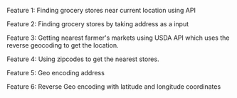 Feature 1: Finding grocery stores near current location using API

Feature 2: Finding grocery stores by taking address as a input

Feature 3: Getting nearest farmer's markets using USDA API which uses the reverse geocoding to get the location.

Feature 4: Using zipcodes to get the nearest stores.

Feature 5: Geo encoding address

Feature 6: Reverse Geo encoding with latitude and longitude coordinates
